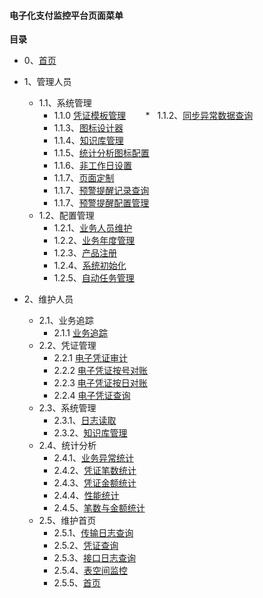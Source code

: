 #### 电子化支付监控平台页面菜单

**目录**

- 0、[首页](pci/登录页面/登录页面.png)
- 1、管理人员
    * 1.1、系统管理
        *   1.1.0  [凭证模板管理](pci/管理人员/系统管理/凭证模板管理/凭证模板管理.png)
        *   1.1.2、[同步异常数据查询](pci/管理人员/系统管理/同步异常数据查询/同步异常数据查询.png)
        *   1.1.3、[图标设计器](pci/管理人员/系统管理/图标设计器/图标设计器.png)
        *   1.1.4、[知识库管理](pci/管理人员/系统管理/知识库管理/知识库管理.png)
        *   1.1.5、[统计分析图标配置](pci/管理人员/系统管理/统计分析图标配置/统计分析图标配置.png)
        *   1.1.6、[非工作日设置](pci/管理人员/系统管理/非工作日设置/非工作日设置.png)
        *   1.1.7、[页面定制](pci/管理人员/系统管理/页面定制/页面定制.png)
        *   1.1.7、[预警提醒记录查询](pci/管理人员/系统管理/预警提醒记录查询/预警提醒记录查询.png)
        *   1.1.7、[预警提醒配置管理](pci/管理人员/系统管理/预警提醒记录查询/预警提醒记录查询.png)
    * 1.2、配置管理
        *   1.2.1、[业务人员维护](pci/管理人员/业务人员维护/业务人员维护.png)
        *   1.2.2、[业务年度管理](pci/管理人员/业务年度管理/业务年度管理.png)
        *   1.2.3、[产品注册](pci/管理人员/产品注册/产品注册.png)
        *   1.2.4、[系统初始化](pci/管理人员/系统初始化/系统初始化.png)
        *   1.2.5、[自动任务管理](pci/管理人员/自动任务管理/自动任务管理.png)
      
    
- 2、维护人员
    * 2.1、业务追踪
        *   2.1.1 [业务追踪]()
    * 2.2、凭证管理
        *   2.2.1 [电子凭证审计]()
        *   2.2.2 [电子凭证按号对账]()
        *   2.2.3 [电子凭证按日对账]()
        *   2.2.4 [电子凭证查询]()
    * 2.3、系统管理
        *   2.3.1、[日志读取]()
        *   2.3.2、[知识库管理]()
    * 2.4、统计分析
        *   2.4.1、[业务异常统计]()
        *   2.4.2、[凭证笔数统计]()
        *   2.4.3、[凭证金额统计]()
        *   2.4.4、[性能统计]()
        *   2.4.5、[笔数与金额统计]()
    * 2.5、维护首页
        *   2.5.1、[传输日志查询]()
        *   2.5.2、[凭证查询]()
        *   2.5.3、[接口日志查询]()
        *   2.5.4、[表空间监控]()
        *   2.5.5、[首页]()
